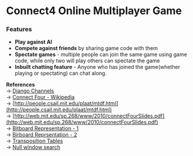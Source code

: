 # Connect4 Online Multiplayer Game
### Features  
  * **Play against AI**  
  * **Compete against friends** by sharing game code with them  
  * **Spectate games** - multiple people can join the same game using game code, while only two will play others can spectate the game  
  * **Inbuilt chatting feature** - Anyone who has joined the game(whether playing or spectating) can chat along.  
  
**References**  
-> [Django Channels](https://channels.readthedocs.io/en/latest/)  
-> [Connect Four - Wikipedia](https://en.wikipedia.org/wiki/Connect_Four)  
-> [http://people.csail.mit.edu/plaat/mtdf.html](http://people.csail.mit.edu/plaat/mtdf.html)  
-> [http://web.mit.edu/sp.268/www/2010/connectFourSlides.pdf](http://web.mit.edu/sp.268/www/2010/connectFourSlides.pdf)  
-> [Bitboard Representation - 1](http://blog.gamesolver.org/solving-connect-four/06-bitboard/)   
-> [Birboard Reprsentation - 2](https://github.com/denkspuren/BitboardC4/blob/master/BitboardDesign.md)  
-> [Transposition Tables](http://blog.gamesolver.org/solving-connect-four/07-transposition-table/)  
-> [Null window search](https://cs.stackexchange.com/questions/1134/how-does-the-negascout-algorithm-work)  
